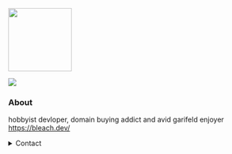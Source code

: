 <img src="t" height="128">

![](https://komarev.com/ghpvc/?username=johainworks&style=flat-square)

### About
hobbyist devloper, domain buying addict and avid garifeld enjoyer  
https://bleach.dev/  

<details>
  <summary>Contact</summary>
  
  - Discord: `Johain#00339`   
  - Email: `johain@courvix.com`
</details>
